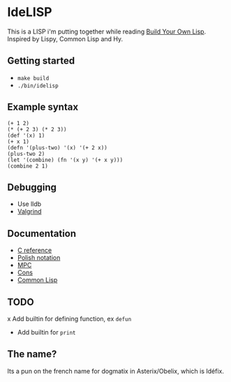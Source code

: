 # IdeLISP
This is a LISP i'm putting together while reading [Build Your Own Lisp](http://www.buildyourownlisp.com/). Inspired by Lispy, Common Lisp and Hy.

## Getting started
- `make build`
- `./bin/idelisp`

## Example syntax

```
(+ 1 2)
(* (+ 2 3) (* 2 3))
(def '(x) 1)
(+ x 1)
(defn '(plus-two) '(x) '(+ 2 x))
(plus-two 2)
(let '(combine) (fn '(x y) '(+ x y)))
(combine 2 1)
```

## Debugging
- Use lldb
- [Valgrind](https://valgrind.org/)

## Documentation
- [C reference](https://en.cppreference.com/w/c)
- [Polish notation](https://en.wikipedia.org/wiki/Polish_notation)
- [MPC](https://github.com/orangeduck/mpc)
- [Cons](https://en.wikipedia.org/wiki/Cons)
- [Common Lisp](https://en.wikipedia.org/wiki/Common_Lisp)

## TODO
x Add builtin for defining function, ex `defun`
- Add builtin for `print`

## The name?
Its a pun on the french name for dogmatix in Asterix/Obelix, which is Idéfix.
